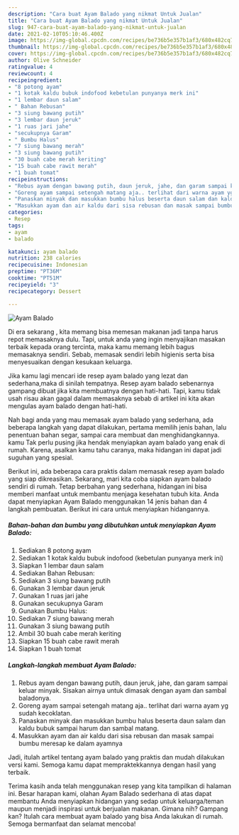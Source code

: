 ```yaml
---
description: "Cara buat Ayam Balado yang nikmat Untuk Jualan"
title: "Cara buat Ayam Balado yang nikmat Untuk Jualan"
slug: 947-cara-buat-ayam-balado-yang-nikmat-untuk-jualan
date: 2021-02-10T05:10:46.400Z
image: https://img-global.cpcdn.com/recipes/be736b5e357b1af3/680x482cq70/ayam-balado-foto-resep-utama.jpg
thumbnail: https://img-global.cpcdn.com/recipes/be736b5e357b1af3/680x482cq70/ayam-balado-foto-resep-utama.jpg
cover: https://img-global.cpcdn.com/recipes/be736b5e357b1af3/680x482cq70/ayam-balado-foto-resep-utama.jpg
author: Olive Schneider
ratingvalue: 4
reviewcount: 4
recipeingredient:
- "8 potong ayam"
- "1 kotak kaldu bubuk indofood kebetulan punyanya merk ini"
- "1 lembar daun salam"
- " Bahan Rebusan"
- "3 siung bawang putih"
- "3 lembar daun jeruk"
- "1 ruas jari jahe"
- "secukupnya Garam"
- " Bumbu Halus"
- "7 siung bawang merah"
- "3 siung bawang putih"
- "30 buah cabe merah keriting"
- "15 buah cabe rawit merah"
- "1 buah tomat"
recipeinstructions:
- "Rebus ayam dengan bawang putih, daun jeruk, jahe, dan garam sampai keluar minyak. Sisakan airnya untuk dimasak dengan ayam dan sambal baladonya."
- "Goreng ayam sampai setengah matang aja.. terlihat dari warna ayam yg sudah kecoklatan."
- "Panaskan minyak dan masukkan bumbu halus beserta daun salam dan kaldu bubuk sampai harum dan sambal matang."
- "Masukkan ayam dan air kaldu dari sisa rebusan dan masak sampai bumbu meresap ke dalam ayamnya"
categories:
- Resep
tags:
- ayam
- balado

katakunci: ayam balado 
nutrition: 238 calories
recipecuisine: Indonesian
preptime: "PT36M"
cooktime: "PT51M"
recipeyield: "3"
recipecategory: Dessert

---
```



![Ayam Balado](https://img-global.cpcdn.com/recipes/be736b5e357b1af3/680x482cq70/ayam-balado-foto-resep-utama.jpg)

Di era  sekarang , kita memang bisa memesan makanan jadi tanpa harus repot memasaknya dulu. Tapi, untuk anda yang ingin menyajikan masakan terbaik kepada orang tercinta, maka kamu memang lebih bagus memasaknya sendiri. Sebab, memasak sendiri lebih higienis serta bisa menyesuaikan dengan kesukaan keluarga.

Jika kamu lagi mencari ide resep ayam balado yang lezat dan sederhana,maka di sinilah tempatnya. Resep ayam balado  sebenarnya gampang dibuat jika kita membuatnya dengan hati-hati. Tapi, kamu tidak usah risau akan gagal dalam memasaknya 
sebab di artikel ini kita akan mengulas ayam balado dengan hati-hati.  



Nah bagi anda yang mau memasak ayam balado yang sederhana, ada beberapa langkah yang dapat dilakukan, pertama memilih jenis bahan, lalu penentuan bahan segar, sampai cara membuat dan menghidangkannya. kamu Tak perlu pusing jika hendak menyiapkan ayam balado yang enak di rumah. Karena, asalkan kamu  tahu caranya, maka hidangan ini dapat jadi suguhan yang spesial.

Berikut ini, ada beberapa cara praktis  dalam memasak resep ayam balado yang siap dikreasikan. Sekarang, mari kita coba siapkan ayam balado sendiri di rumah. Tetap berbahan yang sederhana, hidangan ini bisa memberi manfaat untuk membantu menjaga kesehatan tubuh kita. Anda dapat menyiapkan Ayam Balado menggunakan 14 jenis bahan dan 4 langkah pembuatan. Berikut ini cara untuk menyiapkan hidangannya.

<!--inarticleads1-->

##### Bahan-bahan dan bumbu yang dibutuhkan untuk menyiapkan Ayam Balado:

1. Sediakan 8 potong ayam
1. Sediakan 1 kotak kaldu bubuk indofood (kebetulan punyanya merk ini)
1. Siapkan 1 lembar daun salam
1. Sediakan  Bahan Rebusan:
1. Sediakan 3 siung bawang putih
1. Gunakan 3 lembar daun jeruk
1. Gunakan 1 ruas jari jahe
1. Gunakan secukupnya Garam
1. Gunakan  Bumbu Halus:
1. Sediakan 7 siung bawang merah
1. Gunakan 3 siung bawang putih
1. Ambil 30 buah cabe merah keriting
1. Siapkan 15 buah cabe rawit merah
1. Siapkan 1 buah tomat




<!--inarticleads2-->

##### Langkah-langkah membuat Ayam Balado:

1. Rebus ayam dengan bawang putih, daun jeruk, jahe, dan garam sampai keluar minyak. Sisakan airnya untuk dimasak dengan ayam dan sambal baladonya.
1. Goreng ayam sampai setengah matang aja.. terlihat dari warna ayam yg sudah kecoklatan.
1. Panaskan minyak dan masukkan bumbu halus beserta daun salam dan kaldu bubuk sampai harum dan sambal matang.
1. Masukkan ayam dan air kaldu dari sisa rebusan dan masak sampai bumbu meresap ke dalam ayamnya




Jadi, itulah artikel tentang  ayam balado  yang praktis dan mudah dilakukan versi kami. Semoga kamu dapat mempraktekkannya dengan hasil yang terbaik. 

Terima kasih anda telah menggunakan resep yang kita tampilkan di halaman ini. Besar harapan kami, olahan  Ayam Balado sederhana di atas dapat membantu Anda menyiapkan hidangan yang sedap untuk keluarga/teman maupun menjadi inspirasi untuk berjualan makanan. Gimana nih? Gampang kan? Itulah cara membuat ayam balado yang bisa Anda lakukan di rumah. Semoga bermanfaat dan selamat mencoba!


